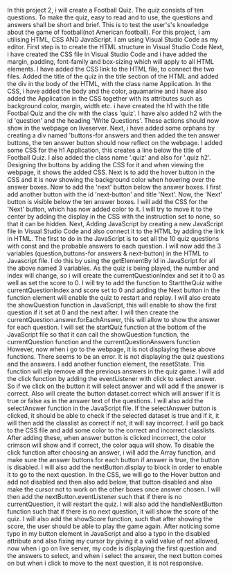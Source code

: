 In this project 2, i will create a Football Quiz. The quiz consists of ten questions. To make the quiz, easy to read and to use, the questions and answers shall be short and brief. This is to test the user's's knowledge about the game of football(not American football).
For this project, i am utilising HTML, CSS AND JavaScript.
I am using Visual Studio Code as my editor.
First step is to create the HTML structure in Visual Studio Code
Next, i have created the CSS file in Visual Studio Code and i have added the margin, padding, font-family and box-sizing which will apply to all HTML elements.
I have added the CSS link to the HTML file, to connect the two files.
Added the title of the quiz in the title section of the HTML and added the div in the body of the HTML, with the class name Application.
In the CSS, i have added the body and the color, aquamarine and i have also added the Application in the CSS together with its attributes such as background color, margin, width etc.
i have created the h1 with the title Footbal Quiz and the div with the class 'quiz'. I have also added h2 with the id 'question' and the heading 'Write Questions'. These actions should now show in the webpage on liveserver.
Next, i have added some orphans by creating a div named 'buttons-for answers
and then added the ten answer buttons, the ten answer button should now reflect on the webpage.
I added some CSS  for the h1 Application, this creates a line below the title of Football Quiz. I also added the class name '.quiz' and also for '.quiz h2'.
Designing the buttons by adding the CSS for it and when viewing the webpage, it shows the added CSS.
Next is to add the hover button in the CSS and it is now showing the background color when hovering over the answer boxes.
Now to add the 'next' button below the answer boxes. I first add another button with the id 'next-button' and title 'Next'. Now, the 'Next' button is visible below the ten answer boxes. I will add the CSS for the 'Next' button, which has now added color to it. I will try to move it to the center by adding the display in the CSS with the instruction set to none, so that it can be hidden.
Next, Adding JavaScript by creating a new JavaScript file in Visual Studio Code and also connect it to the HTML by adding the link in HTML.
The first to do in the JavaScript is to set all the 10 quiz questions with const and the probable answers to each question.
I will now add the 3 variables (question,buttons-for answers & next-button) in the HTML to Javascript file.
I do this by using the getElementBy Id in JavaScript for all the above named 3 variables.
As the quiz is being played, the number and index will change, so i will create the currentQuestionIndex and set it to 0 as well as set the score to 0.
I will try to add the function to StarttheQuiz withe currentQuestionIndex and score set to 0 and adding the Next button in the function element will enable the quiz to restart and replay.
I will also create the showQuestion function in JavaScript, this will enable to show the first question if it set at 0 and the next after.
I will then create the currentQuestion.answer.forEachAnswer, this will allow to show the answer for each question.
I will set the startQuiz function at the bottom of the JavaScript file so that it can call the showQuestion function, the currentQuestion function and the currentQuestionAnswers function
However, now when i go to the webpage, it is not displaying these above functions. There seems to be an error. It is not displaying the quiz questions and the answers.
I add another function element, the resetState. This function will elp remove all the previous answers in the quiz game.
I will add the click function by adding the eventListener with click to select answer. So if we click on the button it will select answer and will add if the answer is correct. Also will create the button dataset.correct which will answer if it is true or false as in the answer text of the questions.
I will also add the selectAnswer function in the JavaScript file. If the selectAnswer button is clicked, it should be able to check if the selected dataset is true and if it, it will then add the classlist as correct if not, it will say incorrect.
I will go back to the CSS file and add some color to the correct and incorrect classlists.
After adding these, when answer button is clicked incorrect, the color crimson will show and if correct, the color aqua will show.
To disable the click function after choosing an answer, i will add the Array function, and make sure the answer buttons for each button if answer is true, the button is disabled. I will also add the nextButton.display to block in order to enable it to go to the next question. 
In the CSS, we will go to the Hover button and add not disabled and then also add below, that button disabled and also make the cursor not to work on the other boxes once answer chosen.
I will then add the nextButton.eventListener such that if there is no currentQuestion, it will restart the quiz.
I will also add the handleNextButton function such that if there is no next question, it will show the score of the quiz.
I will also add the showScore function, such that after showing the score, the user should be able to play the game again.
After noticing some typo in my button element in JavaScript and also a typo in the disabled attribute and also fixing my cursor by giving it a valid value of not allowed, now when i go on live server, my code is displaying the first question and the answers to select, and when i select the answer, the next button comes on but when i click to move to the next question, it is not responsive.
